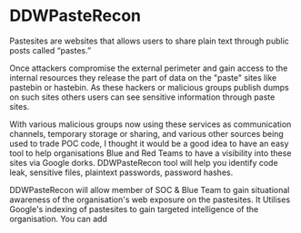# DDWPasteRecon

Pastesites are websites that allows users to share plain text through public posts called “pastes.” 

Once attackers compromise the external perimeter and gain access to the internal resources they release the part of data on the "paste" sites like pastebin or hastebin. As these hackers or malicious groups publish dumps on such sites others users can see sensitive information through paste sites.

With various malicious groups now using these services as communication channels, temporary storage or sharing, and various other sources being used to trade POC code, I thought it would be a good idea to have an easy tool to help organisations Blue and Red Teams to have a visibility into these sites via Google dorks. DDWPasteRecon tool will help you identify code leak, sensitive files, plaintext passwords, password hashes.

DDWPasteRecon will allow member of SOC & Blue Team to gain situational awareness of the organisation's web exposure on the pastesites. It Utilises Google's indexing of pastesites to gain targeted intelligence of the organisation. You can add 
